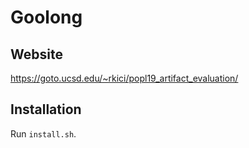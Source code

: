 # Goolong

## Website

https://goto.ucsd.edu/~rkici/popl19_artifact_evaluation/

## Installation

Run `install.sh`.

